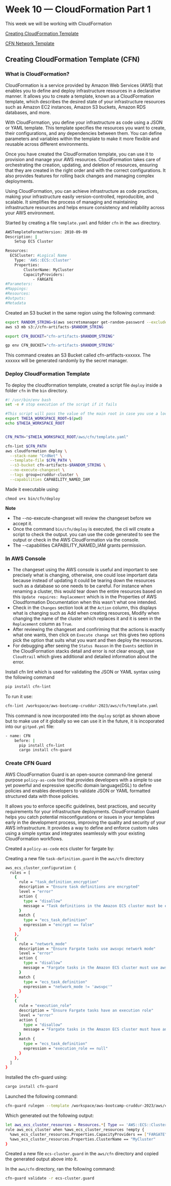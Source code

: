 # Week 10 — CloudFormation Part 1

This week we will be working with CloudFormation

[Creating CloudFormation Template](#creating-cloud-formation-template)

[CFN Network Template](#cfn-network-template)

## Creating CloudFormation Template (CFN)

### What is CloudFormation? 
CloudFormation is a service provided by Amazon Web Services (AWS) that enables you to define and deploy infrastructure resources in a declarative manner. It allows you to create a template, known as a CloudFormation template, which describes the desired state of your infrastructure resources such as Amazon EC2 instances, Amazon S3 buckets, Amazon RDS databases, and more.

With CloudFormation, you define your infrastructure as code using a JSON or YAML template. This template specifies the resources you want to create, their configurations, and any dependencies between them. You can define parameters and variables within the template to make it more flexible and reusable across different environments.

Once you have created the CloudFormation template, you can use it to provision and manage your AWS resources. CloudFormation takes care of orchestrating the creation, updating, and deletion of resources, ensuring that they are created in the right order and with the correct configurations. It also provides features for rolling back changes and managing complex deployments.

Using CloudFormation, you can achieve infrastructure as code practices, making your infrastructure easily version-controlled, reproducible, and scalable. It simplifies the process of managing and maintaining infrastructure resources and helps ensure consistency and reliability across your AWS environment.

Started by creating a file `template.yaml` and folder `cfn` in the `aws` directory.
```sh
AWSTempleteFormatVersion: 2010-09-09
Description: |
    Setup ECS Cluster

Resources:
  ECSCluster: #Logical Name 
    Type: 'AWS::ECS::Cluster'
    Properties:
        ClusterName: MyCluster
        CapacityProviders:
            - FARGATE
#Parameters:
#Mappings:
#Resources:
#Outputs:
#Metadata
```

Created an S3 bucket in the same region using the following command:
```sh
export RANDOM_STRING=$(aws secretsmanager get-random-password --exclude-punctuation --exclude-uppercase --password-length 6 --output text --query RandomPassword)
aws s3 mb s3://cfn-artifacts-$RANDOM_STRING

export CFN_BUCKET="cfn-artifacts-$RANDOM_STRING"

gp env CFN_BUCKET="cfn-artifacts-$RANDOM_STRING"
```
This command creates an S3 Bucket called cfn-artifacts-xxxxxx. The xxxxxx will be generated randomly by the secret manager.

### Deploy CloudFormation Template
To deploy the cloudformation template, created a script file `deploy` inside a folder `cfn` in the `bin` directory.
```sh
#! /usr/bin/env bash
set -e # stop execution of the script if it fails

#This script will pass the value of the main root in case you use a local dev
export THEIA_WORKSPACE_ROOT=$(pwd)
echo $THEIA_WORKSPACE_ROOT


CFN_PATH="$THEIA_WORKSPACE_ROOT/aws/cfn/template.yaml"

cfn-lint $CFN_PATH
aws cloudformation deploy \
  --stack-name "CrdNet" \
  --template-file $CFN_PATH \
  --s3-bucket cfn-artifacts-$RANDOM_STRING \
  --no-execute-changeset \
  --tags group=cruddur-cluster \
  --capabilities CAPABILITY_NAMED_IAM
```
Made it executable using:
```
chmod u+x bin/cfn/deploy
```
**Note**
- The --no-execute-changeset will review the changeset before we accept it.
- Once the command `bin/cfn/deploy` is executed, the cli will create a script to check the output. you can use the code generated to see the output or check in the AWS CloudFormation via the console.
-  The  --capabilities CAPABILITY_NAMED_IAM grants permission.

### In AWS Console
- The changeset using the AWS console is useful and important to see precisely what is changing, otherwise, one could lose important data because instead of updating it could be tearing down the resources such as a database so one needs to be careful. For instance when renaming a cluster, this would tear down the entire resources based on this `Update requires: Replacement` which is in the Properties of AWS Cloudformation Documentation when this wasn't what one intended.
- Check in the `Changes` section look at the `Action` column, this displays what is changing such as Add when creating resources, Modify when changing the name of the cluster which replaces it and it is seen in the `Replacement` column as `True`. 
- After reviewing the changeset and confiriming that the actions is exactly what one wants, then click on `Execute change set` this gives two options pick the option that suits what you want and then deploy the resources.
- For debugging after seeing the `Status Reason` in the `Events` section in the CloudFormation stacks detail and error is not clear enough, use `Cloudtrail` which gives additional and detailed information about the error.

Install cfn lint which is used for validating the JSON or YAML  syntax using the following command
```sh
pip install cfn-lint
```
To run it use:
```sh
cfn-lint /workspace/aws-bootcamp-cruddur-2023/aws/cfn/template.yaml
```
This command is now incorporated into the `deploy` script as shown above but to make use of it globally so we can use it in the future, it is incoporated into our `gitpod.yml` file:
```sh
- name: CFN
    before: |
      pip install cfn-lint
      cargo install cfn-guard
```
### Create CFN Guard
AWS CloudFormation Guard is an open-source command-line general purpose `policy-as-code` tool that provides developers with a simple to use yet powerful and expressive specific domain language(DSL) to define policies and enables developers to validate JSON or YAML formatted structured data with those policies.

It allows you to enforce specific guidelines, best practices, and security requirements for your infrastructure deployments. CloudFormation Guard helps you catch potential misconfigurations or issues in your templates early in the development process, improving the quality and security of your AWS infrastructure. It provides a way to define and enforce custom rules using a simple syntax and integrates seamlessly with your existing CloudFormation workflows.

Created a `policy-as-code` ecs cluster for fargate by:

Creating a new file `task-definition.guard` in the `aws/cfn` directory
```sh
aws_ecs_cluster_configuration {
  rules = [
    {
      rule = "task_definition_encryption"
      description = "Ensure task definitions are encrypted"
      level = "error"
      action {
        type = "disallow"
        message = "Task definitions in the Amazon ECS cluster must be encrypted"
      }
      match {
        type = "ecs_task_definition"
        expression = "encrypt == false"
      }
    },
    {
      rule = "network_mode"
      description = "Ensure Fargate tasks use awsvpc network mode"
      level = "error"
      action {
        type = "disallow"
        message = "Fargate tasks in the Amazon ECS cluster must use awsvpc network mode"
      }
      match {
        type = "ecs_task_definition"
        expression = "network_mode != 'awsvpc'"
      }
    },
    {
      rule = "execution_role"
      description = "Ensure Fargate tasks have an execution role"
      level = "error"
      action {
        type = "disallow"
        message = "Fargate tasks in the Amazon ECS cluster must have an execution role"
      }
      match {
        type = "ecs_task_definition"
        expression = "execution_role == null"
      }
    },
  ]
}
```
Installed the cfn-guard using:
```sh
cargo install cfn-guard
```
Launched the following command:
```sh
cfn-guard rulegen --template /workspace/aws-bootcamp-cruddur-2023/aws/cfn/template.yaml
```
Which generated out the following output:
```sh
let aws_ecs_cluster_resources = Resources.*[ Type == 'AWS::ECS::Cluster' ]
rule aws_ecs_cluster when %aws_ecs_cluster_resources !empty {
  %aws_ecs_cluster_resources.Properties.CapacityProviders == ["FARGATE"]
  %aws_ecs_cluster_resources.Properties.ClusterName == "MyCluster"
}
```
Created a new file `ecs-cluster.guard` in the `aws/cfn` directory and copied the generated output above into it.

In the `aws/cfn` directory, ran the following command:
```sh
cfn-guard validate -r ecs-cluster.guard
```




